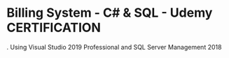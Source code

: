 # Billing System - C# &amp; SQL - Udemy CERTIFICATION
  . Using Visual Studio 2019 Professional and SQL Server Management 2018

